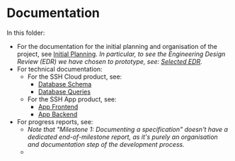 # Documentation

In this folder:
- For the documentation for the initial planning and organisation of the project, see [Initial Planning](/Initial%20Planning.md). *In particular, to see the Engineering Design Review (EDR) we have chosen to prototype, see: [Selected EDR](./Selected%20EDR.pdf).* 
- For technical documentation:
  - For the SSH Cloud product, see:
    - [Database Schema](/Documentation/SSH%20Cloud/Database%20Schema.md)
    - [Database Queries](/Documentation/SSH%20Cloud/Database%20Queries.md)
  - For the SSH App product, see:
    - [App Frontend](/Documentation/SSH%20App/App%20UI.md)
    - [App Backend](/Documentation/SSH%20App/App%20Backend.md)
- For progress reports, see:
  - *Note that "Milestone 1: Documenting a specification" doesn't have a dedicated end-of-milestone report, as it's purely an organisation and documentation step of the development process.*
  - 